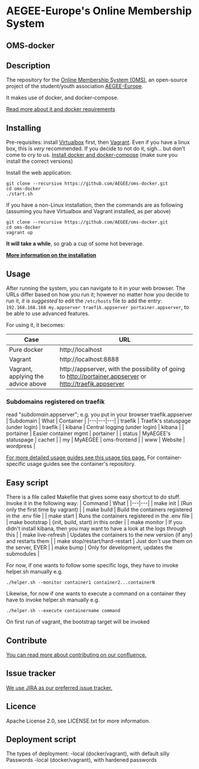 # AEGEE-Europe's Online Membership System
## OMS-docker

## Description
The repository for the [Online Membership System (OMS)](https://github.com/AEGEE/oms-docker), an open-source project of the student/youth association [AEGEE-Europe](http://aegee.org/).

It makes use of docker, and docker-compose.

[Read more about it and docker requirements](https://oms-project.atlassian.net/wiki/spaces/GENERAL/overview)

## Installing

Pre-requisites: install [Virtualbox](https://www.virtualbox.org/wiki/Downloads) first, then [Vagrant](https://www.vagrantup.com/downloads.html). Even if you have a linux box, this is *very* recommended.
If you decide to not do it, sigh... but don't come to cry to us. [Install docker and docker-compose](https://docs.docker.com/compose/install/) (make sure you install the correct versions)

Install the web application:
```
git clone --recursive https://github.com/AEGEE/oms-docker.git
cd oms-docker
./start.sh 
```

If you have a non-Linux installation, then the commands are as following (assuming you have Virtualbox and Vagrant installed, as per above)

```
git clone --recursive https://github.com/AEGEE/oms-docker.git
cd oms-docker
vagrant up 
```
**It will take a while**, so grab a cup of some hot beverage.

[**More information on the installation**](https://oms-project.atlassian.net/wiki/spaces/GENERAL/pages/17235970/Installation)

## Usage
After running the system, you can navigate to it in your web browser. The URLs differ based on how you run it; however no matter how you decide to run it, _it is suggested_ to edit the `/etc/hosts` file to add the entry: `192.168.168.168 my.appserver traefik.appserver portainer.appserver`, to be able to use advanced features.

For using it, it becomes:

|Case|URL|
|---|---|
|Pure docker| http://localhost |
|Vagrant| http://localhost:8888 |
| Vagrant, applying the advice above| http://appserver, with the possibility of going to http://portainer.appserver or http://traefik.appserver |

### Subdomains registered on traefik
read "_subdomain_.appserver"; e.g. you put in your browser traefik.appserver
| Subdomain | What | Container |
|---|---|---|
| traefik | Traefik's statuspage (under login)  | traefik |
| kibana | Central logging (under login) | kibana |
| portainer | Easier container mgmt | portainer |
| status | MyAEGEE's statuspage | cachet |
| my | MyAEGEE | oms-frontend |
| www | Website | wordpress |

[For more detailed usage guides see this usage tips page.](https://oms-project.atlassian.net/wiki/spaces/GENERAL/pages/23655986/Usage+tips)
For container-specific usage guides see the container's repository.

## Easy script
There is a file called Makefile that gives some easy shortcut to do stuff. Invoke it in the following way:
| Command | What |
|---|---|
| make init | (Run only the first time by vagrant) | 
| make build | Build the containers registered in the .env file | 
| make start | Runs the containers registered in the .env file | 
| make bootstrap | (init, build, start) in this order | 
| make monitor | If you didn't install kibana, then you may want to have a look at the logs through this | 
| make live-refresh | Updates the containers to the new version (if any) and restarts them | 
| make stop/restart/hard-restart | Just don't use them on the server, EVER  | 
| make bump | Only for development, updates the submodules |

For now, if one wants to follow some specific logs, they have to invoke helper.sh manually e.g. 
```
./helper.sh --monitor container1 container2...containerN
```

Likewise, for now if one wants to execute a command on a container they have to invoke helper.sh manually e.g. 
```
./helper.sh --execute containername command
```

On first run of vagrant, the bootstrap target will be invoked

## Contribute
[You can read more about contributing on our confluence.](https://oms-project.atlassian.net/wiki/spaces/GENERAL/overview)

## Issue tracker
[We use JIRA as our preferred issue tracker.](https://oms-project.atlassian.net/projects/MEMB/issues)

## Licence
Apache License 2.0, see LICENSE.txt for more information.


## Deployment script
The types of deployment:
-local (docker/vagrant), with default silly Passwords
-local (docker/vagrant), with hardened passwords
